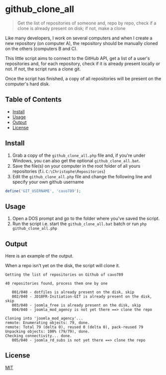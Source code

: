 # github_clone_all

> Get the list of repositories of someone and, repo by repo, check if a clone is already present on disk; if not, make a clone

Like many developers, I work on several computers and when I create a new repository (on computer A), the repository should be manually cloned on the others (computers B and C).

This little script aims to connect to the GitHub API, get a list of a user's repositories and, for each repository, check if it is already present locally or not. If not, the script runs a clone git.

Once the script has finished, a copy of all repositories will be present on the computer's hard disk.

## Table of Contents

- [Install](#install)
- [Usage](#usage)
- [Output](#output)
- [License](#license)

## Install

1. Grab a copy of the `github_clone_all.php` file and, if you're under Windows, you can also get the optional `github_clone_all.bat`.
2. Save the file(s) on your computer in the root folder of all yours repositories (f.i. `C:\Christophe\Repositories`)
3. Edit the `github_clone_all.php` file and change the following line and specify your own github username

```php
define('GIT_USERNAME', 'cavo789');
```

## Usage

1. Open a DOS prompt and go to the folder where you've saved the script.
2. Run the script i.e. start the `github_clone_all.bat` batch or run `php github_clone_all.php`

## Output

Here is an example of the output.

When a repo isn't yet on the disk, the script will clone it.

```
Getting the list of repositories on Github of cavo789

40 repositories found, process them one by one

   001/040 - dotfiles is already present on the disk, skip
   002/040 - JD18FR-Initiation-GIT is already present on the disk, skip
   003/040 - joomla_free is already present on the disk, skip
   004/040 - joomla_mod_agency is not yet there ==> clone the repo

Cloning into 'joomla_mod_agency'...
remote: Enumerating objects: 79, done.
remote: Total 79 (delta 0), reused 0 (delta 0), pack-reused 79
Unpacking objects: 100% (79/79), done.
Checking connectivity... done.
   005/040 - joomla_rd_subs is not yet there ==> clone the repo
```

## License

[MIT](LICENSE)
